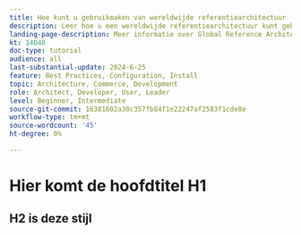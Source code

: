 ```yaml
---
title: Hoe kunt u gebruikmaken van wereldwijde referentiearchitectuur
description: Leer hoe u een wereldwijde referentiearchitectuur kunt gebruiken om een schaalbare en veerkrachtige handelservaring te creëren
landing-page-description: Meer informatie over Global Reference Architecture en hoe deze wordt gebruikt met Adobe Commerce
kt: 14040
doc-type: tutorial
audience: all
last-substantial-update: 2024-6-25
feature: Best Practices, Configuration, Install
topic: Architecture, Commerce, Development
role: Architect, Developer, User, Leader
level: Beginner, Intermediate
source-git-commit: 16381602a38c357fb84f1e22247af2583f1cde8e
workflow-type: tm+mt
source-wordcount: '45'
ht-degree: 0%

---
```



# Hier komt de hoofdtitel H1

## H2 is deze stijl

